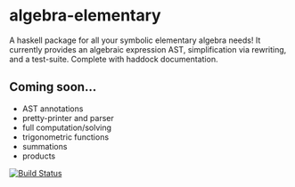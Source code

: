 # algebra-elementary

A haskell package for all your symbolic elementary algebra needs! It currently provides an algebraic expression AST, simplification via rewriting, and a test-suite. Complete with haddock documentation.

## Coming soon...

* AST annotations
* pretty-printer and parser
* full computation/solving
* trigonometric functions
* summations
* products

[![Build Status](https://travis-ci.org/altaic/algebra-elementary.svg?branch=master)](https://travis-ci.org/altaic/algebra-elementary)
